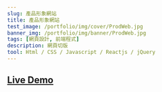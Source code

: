 ```yaml
---
slug: 產品形象網站
title: 產品形象網站
test_image: /portfolio/img/cover/ProdWeb.jpg
banner_img: /portfolio/img/banner/ProdWeb.jpg
tags: [網頁設計, 前端程式]
description: 網頁切版
tool: Html / CSS / Javascript / Reactjs / jQuery
---
```


## [Live Demo](https://www.17buy.com.tw/EDM/Youtor.html)
